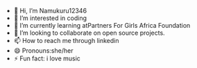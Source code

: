 - 👋 Hi, I’m Namukuru12346
- 👀 I’m interested in coding
- 🌱 I’m currently learning atPartners For Girls Africa Foundation
- 💞️ I’m looking to collaborate on open source projects.
- 📫 How to reach me through linkedin
- 😄 Pronouns:she/her
- ⚡ Fun fact: i love music

<!---
Namukuru12346/Namukuru12346 is a ✨ special ✨ repository because its `README.md` (this file) appears on your GitHub profile.
You can click the Preview link to take a look at your changes.
--->
